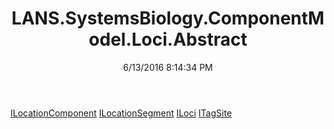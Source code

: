 ﻿---
title: LANS.SystemsBiology.ComponentModel.Loci.Abstract
date: 6/13/2016 8:14:34 PM
---

[ILocationComponent](T-LANS.SystemsBiology.ComponentModel.Loci.Abstract.ILocationComponent.html)
[ILocationSegment](T-LANS.SystemsBiology.ComponentModel.Loci.Abstract.ILocationSegment.html)
[ILoci](T-LANS.SystemsBiology.ComponentModel.Loci.Abstract.ILoci.html)
[ITagSite](T-LANS.SystemsBiology.ComponentModel.Loci.Abstract.ITagSite.html)
